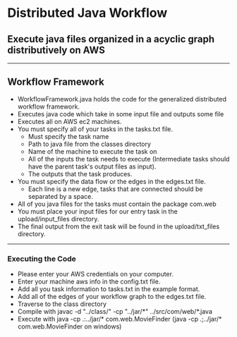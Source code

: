 # Distributed Java Workflow
## Execute java files organized in a acyclic graph distributively on AWS

- - - -

## Workflow Framework

* WorkflowFramework.java holds the code for the generalized distributed workflow framework.
* Executes java code which take in some input file and outputs some file 
* Executes all on AWS ec2 machines.
* You must specify all of your tasks in the tasks.txt file.
    * Must specify the task name
    * Path to java file from the classes directory
    * Name of the machine to execute the task on
    * All of the inputs the task needs to execute (Intermediate tasks should have the parent task's output files as input).
    * The outputs that the task produces.
* You must specify the data flow or the edges in the edges.txt file.
    * Each line is a new edge, tasks that are connected should be separated by a space.
* All of you java files for the tasks must contain the package com.web
* You must place your input files for our entry task in the upload/input_files directory.
* The final output from the exit task will be found in the upload/txt_files directory.

- - - -

### Executing the Code

* Please enter your AWS credentials on your computer.
* Enter your machine aws info in the config.txt file.
* Add all you task information to tasks.txt in the example format.
* Add all of the edges of your workflow graph to the edges.txt file.
* Traverse to the class directory
* Compile with javac -d "../class/" -cp "../jar/\*" ../src/com/web/\*.java
* Execute with java -cp .:../jar/\* com.web.MovieFinder (java -cp .;../jar/\* com.web.MovieFinder on windows)
